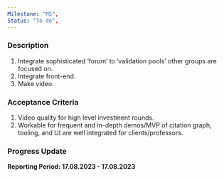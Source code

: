 ```yaml
---
Milestone: "M5",
Status: "To do",
---
```

<!--lang:en--> 
### Description


1. Integrate sophisticated ‘forum’ to ‘validation pools’ other groups are focused on. 
2. Integrate front-end.
3. Make video.

### Acceptance Criteria

1. Video quality for high level investment rounds.
2. Workable for frequent and in-depth demos/MVP of citation graph, tooling, and UI are well integrated for clients/professors.

### Progress Update

**Reporting Period: 17.08.2023 - 17.08.2023**
